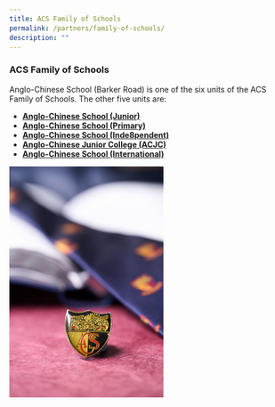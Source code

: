 ```yaml
---
title: ACS Family of Schools
permalink: /partners/family-of-schools/
description: ""
---
```

### **ACS Family of Schools**
Anglo-Chinese School (Barker Road) is one of the six units of the ACS Family of Schools. The other five units are:

*   **[Anglo-Chinese School (Junior)](https://acsj.moe.edu.sg/)**
*   **[Anglo-Chinese School (Primary)](https://acspri.moe.edu.sg/)**
*   **[Anglo-Chinese School (Inde8pendent)](https://www.acsindep.moe.edu.sg/)**
*   **[Anglo-Chinese Junior College (ACJC)](https://acjc.moe.edu.sg/)**
*   **[Anglo-Chinese School (International)](https://www.acsinternational.edu.sg/en/home-7/)**

<img src="/images/acsfam.jpg" style="width:55%">
